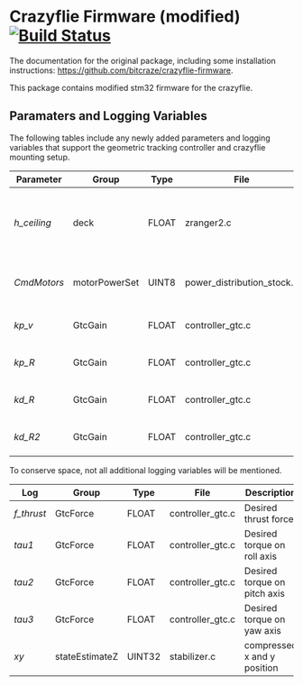 # Crazyflie Firmware (modified)  [![Build Status](https://api.travis-ci.org/bitcraze/crazyflie-firmware.svg)](https://travis-ci.org/bitcraze/crazyflie-firmware)

The documentation for the original package, including some installation instructions: https://github.com/bitcraze/crazyflie-firmware.

This package contains modified stm32 firmware for the crazyflie. 

## Paramaters and Logging Variables

The following tables include any newly added parameters and logging variables that support the geometric tracking controller and crazyflie mounting setup.

Parameter | Group | Type | File | Description
------------ | ------------- | ------------- | ------------- | ------------- | 
 *h_ceiling* | deck | FLOAT | zranger2.c | Defines height of ceiling for relative z position measurement
 *CmdMotors* | motorPowerSet | UINT8 | power_distribution_stock.c | true to send direct PWM commands (for GTC)
 *kp_v* | GtcGain | FLOAT | controller_gtc.c | Proportional velocity gain constant
 *kp_R* | GtcGain | FLOAT | controller_gtc.c | Derivative orientation gain constant
 *kd_R* | GtcGain | FLOAT | controller_gtc.c | Derivative orientation gain constant
 *kd_R2* | GtcGain | FLOAT | controller_gtc.c | Derivative orientation 2 gain constant

To conserve space, not all additional logging variables will be mentioned.

 Log | Group | Type | File | Description
------------ | ------------- | ------------- | ------------- | ------------- | 
*f_thrust* | GtcForce | FLOAT | controller_gtc.c | Desired thrust force 
*tau1* | GtcForce | FLOAT | controller_gtc.c | Desired torque on roll axis
*tau2* | GtcForce | FLOAT | controller_gtc.c | Desired torque on pitch axis
*tau3* | GtcForce | FLOAT | controller_gtc.c | Desired torque on yaw axis
*xy* | stateEstimateZ | UINT32 | stabilizer.c | compressed x and y position



